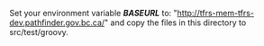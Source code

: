 Set your environment variable ***BASEURL*** to: "http://tfrs-mem-tfrs-dev.pathfinder.gov.bc.ca/" and copy the files in this directory to src/test/groovy.
